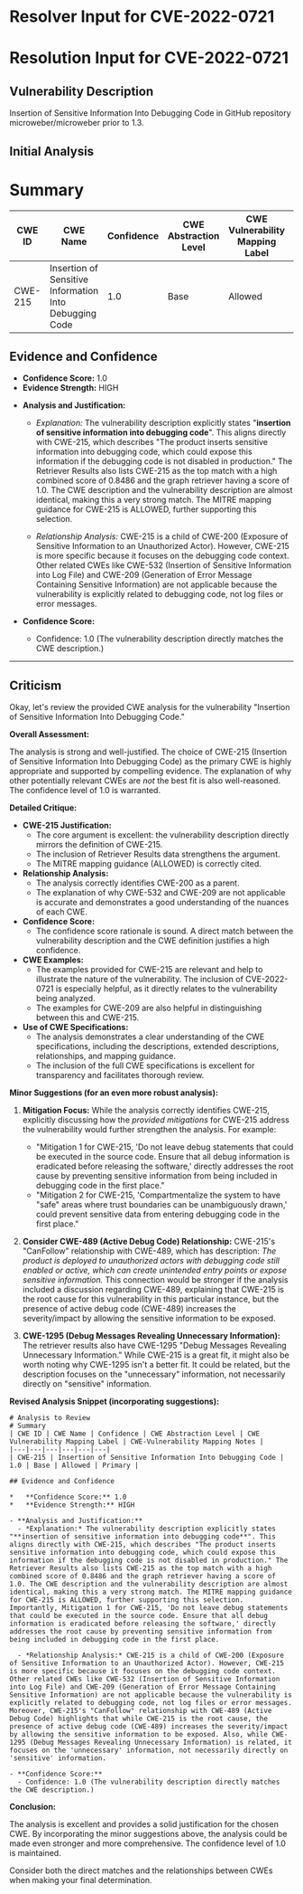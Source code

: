 # Resolver Input for CVE-2022-0721

# Resolution Input for CVE-2022-0721

## Vulnerability Description
Insertion of Sensitive Information Into Debugging Code in GitHub repository microweber/microweber prior to 1.3.

## Initial Analysis
# Summary
| CWE ID | CWE Name | Confidence | CWE Abstraction Level | CWE Vulnerability Mapping Label | CWE-Vulnerability Mapping Notes |
|---|---|---|---|---|---|
| CWE-215 | Insertion of Sensitive Information Into Debugging Code | 1.0 | Base | Allowed | Primary |

## Evidence and Confidence

*   **Confidence Score:** 1.0
*   **Evidence Strength:** HIGH

- **Analysis and Justification:**  
  - *Explanation:* The vulnerability description explicitly states "**insertion of sensitive information into debugging code**". This aligns directly with CWE-215, which describes "The product inserts sensitive information into debugging code, which could expose this information if the debugging code is not disabled in production." The Retriever Results also lists CWE-215 as the top match with a high combined score of 0.8486 and the graph retriever having a score of 1.0. The CWE description and the vulnerability description are almost identical, making this a very strong match. The MITRE mapping guidance for CWE-215 is ALLOWED, further supporting this selection.

  - *Relationship Analysis:* CWE-215 is a child of CWE-200 (Exposure of Sensitive Information to an Unauthorized Actor). However, CWE-215 is more specific because it focuses on the debugging code context. Other related CWEs like CWE-532 (Insertion of Sensitive Information into Log File) and CWE-209 (Generation of Error Message Containing Sensitive Information) are not applicable because the vulnerability is explicitly related to debugging code, not log files or error messages.

- **Confidence Score:**  
  - Confidence: 1.0 (The vulnerability description directly matches the CWE description.)

---

## Criticism
Okay, let's review the provided CWE analysis for the vulnerability "Insertion of Sensitive Information Into Debugging Code."

**Overall Assessment:**

The analysis is strong and well-justified. The choice of CWE-215 (Insertion of Sensitive Information Into Debugging Code) as the primary CWE is highly appropriate and supported by compelling evidence. The explanation of why other potentially relevant CWEs are *not* the best fit is also well-reasoned. The confidence level of 1.0 is warranted.

**Detailed Critique:**

*   **CWE-215 Justification:**
    *   The core argument is excellent: the vulnerability description directly mirrors the definition of CWE-215.
    *   The inclusion of Retriever Results data strengthens the argument.
    *   The MITRE mapping guidance (ALLOWED) is correctly cited.
*   **Relationship Analysis:**
    *   The analysis correctly identifies CWE-200 as a parent.
    *   The explanation of why CWE-532 and CWE-209 are not applicable is accurate and demonstrates a good understanding of the nuances of each CWE.
*   **Confidence Score:**
    *   The confidence score rationale is sound. A direct match between the vulnerability description and the CWE definition justifies a high confidence.
*   **CWE Examples:**
    *   The examples provided for CWE-215 are relevant and help to illustrate the nature of the vulnerability. The inclusion of CVE-2022-0721 is especially helpful, as it directly relates to the vulnerability being analyzed.
    *   The examples for CWE-209 are also helpful in distinguishing between this and CWE-215.
*   **Use of CWE Specifications:**
    *   The analysis demonstrates a clear understanding of the CWE specifications, including the descriptions, extended descriptions, relationships, and mapping guidance.
    *   The inclusion of the full CWE specifications is excellent for transparency and facilitates thorough review.

**Minor Suggestions (for an even more robust analysis):**

1.  **Mitigation Focus:** While the analysis correctly identifies CWE-215, explicitly discussing how the *provided mitigations* for CWE-215 address the vulnerability would further strengthen the analysis.  For example:

    *   "Mitigation 1 for CWE-215, 'Do not leave debug statements that could be executed in the source code. Ensure that all debug information is eradicated before releasing the software,' directly addresses the root cause by preventing sensitive information from being included in debugging code in the first place."
    *   "Mitigation 2 for CWE-215, 'Compartmentalize the system to have "safe" areas where trust boundaries can be unambiguously drawn,' could prevent sensitive data from entering debugging code in the first place."

2.  **Consider CWE-489 (Active Debug Code) Relationship:**  CWE-215's "CanFollow" relationship with CWE-489, which has description: *The product is deployed to unauthorized actors with debugging code still enabled or active, which can create unintended entry points or expose sensitive information.* This connection would be stronger if the analysis included a discussion regarding CWE-489, explaining that CWE-215 is the root cause for this vulnerability in this particular instance, but the presence of active debug code (CWE-489) increases the severity/impact by allowing the sensitive information to be exposed.

3.  **CWE-1295 (Debug Messages Revealing Unnecessary Information):** The retriever results also have CWE-1295 "Debug Messages Revealing Unnecessary Information." While CWE-215 is a great fit, it might also be worth noting why CWE-1295 isn't a better fit. It could be related, but the description focuses on the "unnecessary" information, not necessarily directly on "sensitive" information.

**Revised Analysis Snippet (incorporating suggestions):**

```
# Analysis to Review
# Summary
| CWE ID | CWE Name | Confidence | CWE Abstraction Level | CWE Vulnerability Mapping Label | CWE-Vulnerability Mapping Notes |
|---|---|---|---|---|---|
| CWE-215 | Insertion of Sensitive Information Into Debugging Code | 1.0 | Base | Allowed | Primary |

## Evidence and Confidence

*   **Confidence Score:** 1.0
*   **Evidence Strength:** HIGH

- **Analysis and Justification:**  
  - *Explanation:* The vulnerability description explicitly states "**insertion of sensitive information into debugging code**". This aligns directly with CWE-215, which describes "The product inserts sensitive information into debugging code, which could expose this information if the debugging code is not disabled in production." The Retriever Results also lists CWE-215 as the top match with a high combined score of 0.8486 and the graph retriever having a score of 1.0. The CWE description and the vulnerability description are almost identical, making this a very strong match. The MITRE mapping guidance for CWE-215 is ALLOWED, further supporting this selection. Importantly, Mitigation 1 for CWE-215, 'Do not leave debug statements that could be executed in the source code. Ensure that all debug information is eradicated before releasing the software,' directly addresses the root cause by preventing sensitive information from being included in debugging code in the first place.

  - *Relationship Analysis:* CWE-215 is a child of CWE-200 (Exposure of Sensitive Information to an Unauthorized Actor). However, CWE-215 is more specific because it focuses on the debugging code context. Other related CWEs like CWE-532 (Insertion of Sensitive Information into Log File) and CWE-209 (Generation of Error Message Containing Sensitive Information) are not applicable because the vulnerability is explicitly related to debugging code, not log files or error messages.  Moreover, CWE-215's "CanFollow" relationship with CWE-489 (Active Debug Code) highlights that while CWE-215 is the root cause, the presence of active debug code (CWE-489) increases the severity/impact by allowing the sensitive information to be exposed. Also, while CWE-1295 (Debug Messages Revealing Unnecessary Information) is related, it focuses on the 'unnecessary' information, not necessarily directly on 'sensitive' information.

- **Confidence Score:**  
  - Confidence: 1.0 (The vulnerability description directly matches the CWE description.)

```

**Conclusion:**

The analysis is excellent and provides a solid justification for the chosen CWE. By incorporating the minor suggestions above, the analysis could be made even stronger and more comprehensive. The confidence level of 1.0 is maintained.

Consider both the direct matches and the relationships between CWEs
when making your final determination.
        